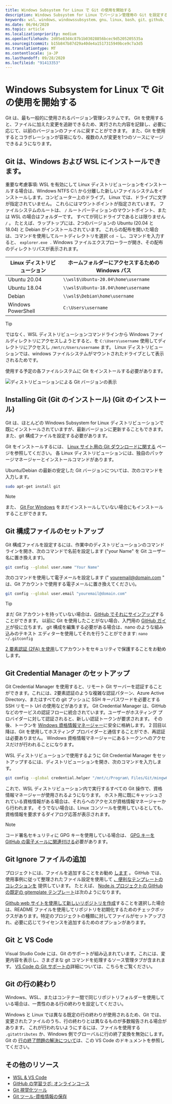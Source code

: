 ```yaml
---
title: Windows Subsystem for Linux で Git の使用を開始する
description: Windows Subsystem for Linux でバージョン管理用の Git を設定する方法について説明します。
keywords: wsl、windows、windowssubsystem、gnu、linux、bash、git、github、バージョン管理
ms.date: 06/04/2020
ms.topic: article
ms.localizationpriority: medium
ms.openlocfilehash: 2d05e83d4c87b1b03028856bcec9d5205205535a
ms.sourcegitcommit: b15b847b87d29a40de4a1517315949bce9c7a3d5
ms.translationtype: MT
ms.contentlocale: ja-JP
ms.lasthandoff: 09/28/2020
ms.locfileid: "91413353"
---
```

# <a name="get-started-using-git-on-windows-subsystem-for-linux"></a>Windows Subsystem for Linux で Git の使用を開始する

Git は、最も一般的に使用されるバージョン管理システムです。 Git を使用すると、ファイルに加えた変更を追跡できるため、実行された内容を記録し、必要に応じて、以前のバージョンのファイルに戻すことができます。 また、Git を使用するとコラボレーションが容易になり、複数の人が変更を1つのソースにマージできるようになります。

## <a name="git-can-be-installed-on-windows-and-on-wsl"></a>Git は、Windows および WSL にインストールできます。

重要な考慮事項: WSL を有効にして Linux ディストリビューションをインストールする場合は、Windows NTFS C:\ から分離した新しいファイルシステムをインストールします。コンピューター上のドライブ。 Linux では、ドライブに文字が指定されていません。 これらにはマウントポイントが指定されています。 ファイルシステムのルートは、 `/` ルートパーティションのマウントポイント、または WSL の場合はフォルダーです。 すべてが同じドライブであるとは限りません `/` 。 たとえば、ラップトップには、2つのバージョンの Ubuntu (20.04 と 18.04) と Debian がインストールされています。 これらの配布を開いた場合は、コマンドを使用してルートディレクトリを選択 `cd ~` し、コマンドを入力すると、 `explorer.exe .` Windows ファイルエクスプローラーが開き、その配布のディレクトリパスが表示されます。

| Linux ディストリビューション | ホームフォルダーにアクセスするための Windows パス |
| ----------- | ----------- |
| Ubuntu 20.04 | `\\wsl$\Ubuntu-20.04\home\username` |
| Ubuntu 18.04 | `\\wsl$\Ubuntu-18.04\home\username` |
| Debian | `\\wsl$\Debian\home\username` |
| Windows PowerShell | `C:\Users\username` |

> [!TIP]
> ではなく、WSL ディストリビューションコマンドラインから Windows ファイルディレクトリにアクセスしようとすると、を `C:\Users\username` 使用してディレクトリにアクセスし `/mnt/c/Users/username` ます。 Linux ディストリビューションでは、windows ファイルシステムがマウントされたドライブとして表示されるためです。

使用する予定の各ファイルシステムに Git をインストールする必要があります。

![ディストリビューションによる Git バージョンの表示](../media/git-versions.gif)

## <a name="installing-git"></a>Installing Git (Git のインストール) (Git のインストール)

Git は、ほとんどの Windows Subsystem for Linux ディストリビューションで既にインストールされていますが、最新バージョンに更新することもできます。 また、git 構成ファイルを設定する必要があります。

Git をインストールするには、 [Linux サイト用の Git ダウンロードに関する](https://git-scm.com/download/linux) ページを参照してください。 各 Linux ディストリビューションには、独自のパッケージマネージャーとインストールコマンドがあります。

Ubuntu/Debian の最新の安定した Git バージョンについては、次のコマンドを入力します。

```bash
sudo apt-get install git
```

> [!NOTE]
> また、 [Git For Windows](https://git-scm.com/download/win) をまだインストールしていない場合にもインストールすることができます。

## <a name="git-config-file-setup"></a>Git 構成ファイルのセットアップ

Git 構成ファイルを設定するには、作業中のディストリビューションのコマンドラインを開き、次のコマンドで名前を設定します ("your Name" を Git ユーザー名に置き換えます)。

```bash
git config --global user.name "Your Name"
```

次のコマンドを使用して電子メールを設定します (" youremail@domain.com " は、Git アカウントで使用する電子メールに置き換えてください)。

```bash
git config --global user.email "youremail@domain.com"
```

> [!TIP]
> まだ Git アカウントを持っていない場合は、[GitHub でそれにサインアップ](https://github.com/join)することができます。 以前に Git を使用したことがない場合、入門用の [GitHub ガイド](https://guides.github.com/)が役に立ちます。 git 構成を編集する必要がある場合は、nano のような組み込みのテキスト エディターを使用してそれを行うことができます: `nano ~/.gitconfig`

[2 要素認証 (2FA) を使用](https://help.github.com/en/github/authenticating-to-github/securing-your-account-with-two-factor-authentication-2fa)してアカウントをセキュリティで保護することをお勧めします。

## <a name="git-credential-manager-setup"></a>Git Credential Manager のセットアップ

Git Credential Manager を使用すると、リモート Git サーバーを認証することができます。これには、2要素認証のような複雑な認証パターン、Azure Active Directory、またはすべての git プッシュに SSH キーパスワードを必要とする SSH リモート Url の使用などがあります。 Git Credential Manager は、GitHub などのサービスの認証フローに統合されています。ユーザーがホスティング プロバイダーに対して認証されると、新しい認証トークンが要求されます。 その後、トークンを [Windows 資格情報マネージャー](https://support.microsoft.com/help/4026814/windows-accessing-credential-manager)に安全に格納します。 2 回目以降は、Git を使用してホスティング プロバイダーと通信することができ、再認証は必要ありません。 Windows 資格情報マネージャーにあるトークンへのアクセスだけが行われることになります。

WSL ディストリビューションで使用するように Git Credential Manager をセットアップするには、ディストリビューションを開き、次のコマンドを入力します。

```Bash
git config --global credential.helper "/mnt/c/Program\ Files/Git/mingw64/libexec/git-core/git-credential-manager.exe"
```

これで、WSL ディストリビューション内で実行するすべての Git 操作で、資格情報マネージャーが使用されるようになります。 ホスト用に既にキャッシュされている資格情報がある場合は、それらへのアクセスが資格情報マネージャーから行われます。 そうでない場合は、Linux コンソールを使用しているとしても、資格情報を要求するダイアログ応答が表示されます。

> [!NOTE]
> コード署名セキュリティに GPG キーを使用している場合は、 [GPG キーを GitHub の電子メールに関連付ける](https://help.github.com/en/github/authenticating-to-github/associating-an-email-with-your-gpg-key)必要があります。

## <a name="adding-a-git-ignore-file"></a>Git Ignore ファイルの追加

プロジェクトには、ファイルを追加することをお勧め [します](https://help.github.com/en/articles/ignoring-files) 。 GitHub では、使用事例に従って整理されたファイル設定を使用して [、便利なテンプレートのコレクションを](https://github.com/github/gitignore) 提供しています。 たとえば、 [Node.js プロジェクトの GitHub の既定の gitemplate テンプレート](https://github.com/github/gitignore/blob/master/Node.gitignore)は次のようになります。

[Github web サイトを使用して新しいリポジトリを作成](https://help.github.com/articles/create-a-repo)することを選択した場合は、README ファイルを使用してリポジトリを初期化するためのチェックボックスがあります。特定のプロジェクトの種類に対してファイルがセットアップされ、必要に応じてライセンスを追加するためのオプションがあります。

## <a name="git-and-vs-code"></a>Git と VS Code

Visual Studio Code には、Git のサポートが組み込まれています。これには、変更内容を表示し、さまざまな git コマンドを処理するソース管理タブが含まれます。 [VS Code の Git サポートの](https://code.visualstudio.com/docs/editor/versioncontrol#_git-support)詳細については、こちらをご覧ください。

## <a name="git-line-endings"></a>Git の行の終わり

Windows、WSL、またはコンテナー間で同じリポジトリフォルダーを使用している場合は、一貫性のある行の終わりを設定してください。

Windows と Linux では異なる既定の行の終わりが使用されるため、Git では、変更されたファイルのうち、行の終わりとは異なるものが多数報告される場合があります。 これが行われないようにするには、ファイルを使用する `.gitattributes` か、Windows 側でグローバルに行の終了変換を無効にします。 Git の [行の終了問題の解決について](https://code.visualstudio.com/docs/remote/troubleshooting#_resolving-git-line-ending-issues-in-containers-resulting-in-many-modified-files)は、この VS Code のドキュメントを参照してください。

## <a name="additional-resources"></a>その他のリソース

* [WSL & VS Code](./wsl-vscode.md)
* [GitHub の学習ラボ: オンラインコース](https://lab.github.com/)
* [Git 視覚化ツール](http://git-school.github.io/visualizing-git/)
* [Git ツール-資格情報の保存](https://git-scm.com/book/it/v2/Git-Tools-Credential-Storage)
